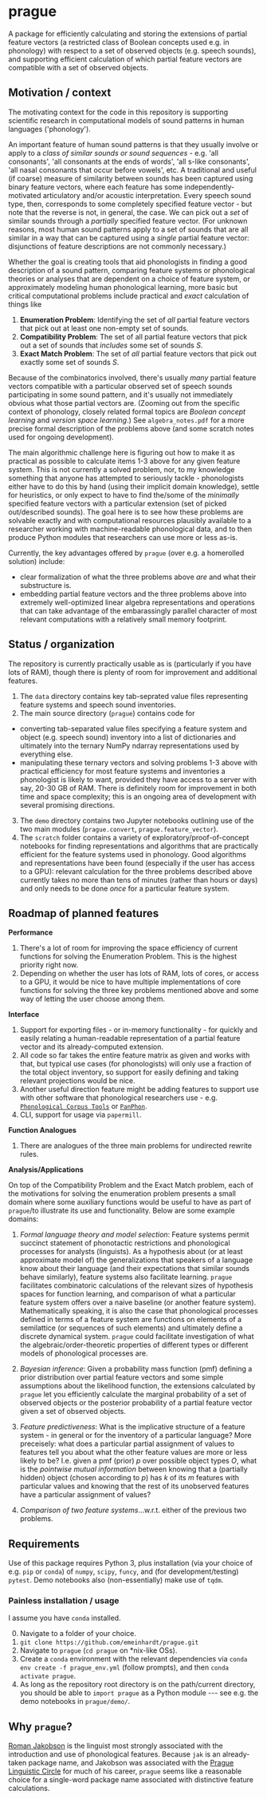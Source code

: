 # prague
A package for efficiently calculating and storing the extensions of partial feature vectors (a restricted class of Boolean concepts used e.g. in phonology) with respect to a set of observed objects (e.g. speech sounds), and supporting efficient calculation of which partial feature vectors are compatible with a set of observed objects.

## Motivation / context
The motivating context for the code in this repository is supporting scientific research in computational models of sound patterns in human languages ('phonology').

An important feature of human sound patterns is that they usually involve or apply to a *class of similar sounds or sound sequences* - e.g. 'all consonants', 'all consonants at the ends of words', 'all s-like consonants', 'all nasal consonants that occur before vowels', etc. A traditional and useful (if coarse) measure of similarity between sounds has been captured using binary feature vectors, where each feature has some independently-motivated articulatory and/or acoustic interpretation. Every speech sound type, then, corresponds to some completely specified feature vector - but note that the reverse is not, in general, the case. We can pick out a *set* of similar sounds through a *partially* specified feature vector. (For unknown reasons, most human sound patterns apply to a set of sounds that are all similar in a way that can be captured using a *single* partial feature vector: disjunctions of feature descriptions are not commonly necessary.)

Whether the goal is creating tools that aid phonologists in finding a good description of a sound pattern, comparing feature systems or phonological theories or analyses that are dependent on a choice of feature system, or approximately modeling human phonological learning, more basic but critical computational problems include practical and *exact* calculation of things like 

  1. **Enumeration Problem**: Identifying the set of *all* partial feature vectors that pick out at least one non-empty set of sounds.
  2. **Compatibility Problem**: The set of all partial feature vectors that pick out a set of sounds that *includes* some set of sounds *S*.
  3. **Exact Match Problem**: The set of *all* partial feature vectors that pick out exactly some set of sounds *S*.

Because of the combinatorics involved, there's usually *many* partial feature vectors compatible with a particular observed set of speech sounds participating in some sound pattern, and it's usually not immediately obvious what those partial vectors are. (Zooming out from the specific context of phonology, closely related formal topics are *Boolean concept learning* and *version space learning*.) See `algebra_notes.pdf` for a more precise formal description of the problems above (and some scratch notes used for ongoing development).

The main algorithmic challenge here is figuring out how to make it as practical as possible to calculate items 1-3 above for any given feature system. This is not currently a solved problem, nor, to my knowledge something that anyone has attempted to seriously tackle - phonologists either have to do this by hand (using their implicit domain knowledge), settle for heuristics, or only expect to have to find the/some of the *minimally* specified feature vectors with a particular extension (set of picked out/described sounds). The goal here is to see how these problems are solvable exactly and with computational resources plausibly available to a researcher working with machine-readable phonological data, and to then produce Python modules that researchers can use more or less as-is.

Currently, the key advantages offered by `prague` (over e.g. a homerolled solution) include:
 - clear formalization of what the three problems above *are* and what their substructure is.
 - embedding partial feature vectors and the three problems above into extremely well-optimized linear algebra representations and operations that can take advantage of the embarassingly parallel character of most relevant computations with a relatively small memory footprint.


## Status / organization
The repository is currently practically usable as is (particularly if you have lots of RAM), though there is plenty of room for improvement and additional features.

1. The `data` directory contains key tab-seprated value files representing feature systems and speech sound inventories.
2. The main source directory (`prague`) contains code for 
 - converting tab-separated value files specifying a feature system and object (e.g. speech sound) inventory into a list of dictionaries and ultimately into the ternary NumPy ndarray representations used by everything else.
 - manipulating these ternary vectors and solving problems 1-3 above with practical efficiency for most feature systems and inventories a phonologist is likely to want, provided they have access to a server with say, 20-30 GB of RAM. There is definitely room for improvement in both time and space complexity; this is an ongoing area of development with several promising directions.
3. The `demo` directory contains two Jupyter notebooks outlining use of the two main modules (`prague.convert`, `prague.feature_vector`).
4. The `scratch` folder contains a variety of exploratory/proof-of-concept notebooks for finding representations and algorithms that are practically efficient for the feature systems used in phonology. Good algorithms and representations have been found (especially if the user has access to a GPU): relevant calculation for the three problems described above currently takes no more than tens of minutes (rather than hours or days) and only needs to be done *once* for a particular feature system. 

## Roadmap of planned features

**Performance**

1. There's a lot of room for improving the space efficiency of current functions for solving the Enumeration Problem. This is the highest priority right now.
2. Depending on whether the user has lots of RAM, lots of cores, or access to a GPU, it would be nice to have multiple implementations of core functions for solving the three key problems mentioned above and some way of letting the user choose among them.


**Interface**

1. Support for exporting files - or in-memory functionality - for quickly and easily relating a human-readable representation of a partial feature vector and its already-computed extension.
2. All code so far takes the entire feature matrix as given and works with that, but typical use cases (for phonologists) will only use a fraction of the total object inventory, so support for easily defining and taking relevant projections would be nice.
3. Another useful direction feature might be adding features to support use with other software that phonological researchers use - e.g. [`Phonological Corpus Tools`](https://corpustools.readthedocs.io) or [`PanPhon`](https://github.com/dmort27/panphon).
4. CLI, support for usage via `papermill`.


**Function Analogues**

1. There are analogues of the three main problems for undirected rewrite rules.


**Analysis/Applications**

On top of the Compatibility Problem and the Exact Match problem, each of the motivations for solving the enumeration problem presents a small domain where some auxiliary functions would be useful to have as part of `prague`/to illustrate its use and functionality. Below are some example domains:

1. *Formal language theory and model selection*: Feature systems permit succinct statement of phonotactic restrictions and phonological processes for analysts (linguists). As a hypothesis about (or at least approximate model of) the generalizations that speakers of a language know about their language (and their expectations that similar sounds behave similarly), feature systems also facilitate learning. `prague` facilitates combinatoric calculations of the relevant sizes of hypothesis spaces for function learning, and comparison of what a particular feature system offers over a naive baseline (or another feature system). Mathematically speaking, it is also the case that phonological processes defined in terms of a feature system are functions on elements of a semilattice (or sequences of such elements) and ultimately define a discrete dynamical system. `prague` could facilitate investigation of what the algebraic/order-theoretic properties of different types or different models of phonological processes are.

2. *Bayesian inference*: Given a probability mass function (pmf) defining a prior distribution over partial feature vectors and some simple assumptions about the likelihood function, the extensions calculated by `prague` let you efficiently calculate the marginal probability of a set of observed objects or the posterior probability of a partial feature vector given a set of observed objects.
3. *Feature predictiveness*: What is the implicative structure of a feature system - in general or for the inventory of a particular language? More preceisely: what does a particular partial assignment of values to features tell you about what the other feature values are more or less likely to be? I.e. given a pmf (prior) *p* over possible object types *O*, what is the *pointwise mutual information* between knowing that a (partially hidden) object (chosen according to *p*) has *k* of its *m* features with particular values and knowing that the rest of its unobserved features have a particular assignment of values?
4. *Comparison of two feature systems*...w.r.t. either of the previous two problems.

## Requirements

Use of this package requires Python 3, plus installation (via your choice of e.g. `pip` or `conda`) of `numpy`, `scipy`, `funcy`, and (for development/testing) `pytest`. Demo notebooks also (non-essentially) make use of `tqdm`.

### Painless installation / usage
I assume you have `conda` installed.

0. Navigate to a folder of your choice.
1. `git clone https://github.com/emeinhardt/prague.git`
2. Navigate to `prague` (`cd prague` on *nix-like OSs).
3. Create a `conda` environment with the relevant dependencies via `conda env create -f prague_env.yml` (follow prompts), and then `conda activate prague`.
4. As long as the repository root directory is on the path/current directory, you should be able to `import prague` as a Python module --- see e.g. the demo notebooks in `prague/demo/`.


## Why `prague`?

[Roman Jakobson](https://www.wikiwand.com/en/Roman_Jakobson) is the linguist most strongly associated with the introduction and use of phonological features. Because `jak` is an already-taken package name, and Jakobson was associated with the [Prague Linguistic Circle](https://www.wikiwand.com/en/Prague_linguistic_circle) for much of his career, `prague` seems like a reasonable choice for a single-word package name associated with distinctive feature calculations.
